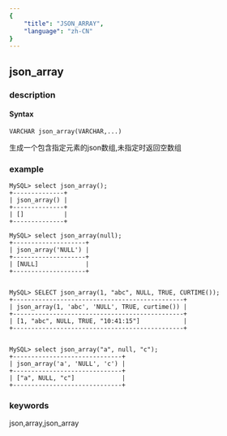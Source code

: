 ```yaml
---
{
    "title": "JSON_ARRAY",
    "language": "zh-CN"
}
---
```


<!-- 
Licensed to the Apache Software Foundation (ASF) under one
or more contributor license agreements.  See the NOTICE file
distributed with this work for additional information
regarding copyright ownership.  The ASF licenses this file
to you under the Apache License, Version 2.0 (the
"License"); you may not use this file except in compliance
with the License.  You may obtain a copy of the License at

  http://www.apache.org/licenses/LICENSE-2.0

Unless required by applicable law or agreed to in writing,
software distributed under the License is distributed on an
"AS IS" BASIS, WITHOUT WARRANTIES OR CONDITIONS OF ANY
KIND, either express or implied.  See the License for the
specific language governing permissions and limitations
under the License.
-->

## json_array
### description
#### Syntax

`VARCHAR json_array(VARCHAR,...)`


生成一个包含指定元素的json数组,未指定时返回空数组

### example

```
MySQL> select json_array();
+--------------+
| json_array() |
+--------------+
| []           |
+--------------+

MySQL> select json_array(null);
+--------------------+
| json_array('NULL') |
+--------------------+
| [NULL]             |
+--------------------+


MySQL> SELECT json_array(1, "abc", NULL, TRUE, CURTIME());
+-----------------------------------------------+
| json_array(1, 'abc', 'NULL', TRUE, curtime()) |
+-----------------------------------------------+
| [1, "abc", NULL, TRUE, "10:41:15"]            |
+-----------------------------------------------+


MySQL> select json_array("a", null, "c");
+------------------------------+
| json_array('a', 'NULL', 'c') |
+------------------------------+
| ["a", NULL, "c"]             |
+------------------------------+
```
### keywords
json,array,json_array
